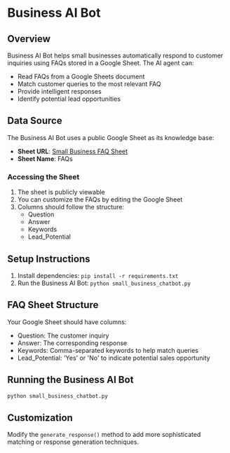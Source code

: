 # Business AI Bot

## Overview
Business AI Bot helps small businesses automatically respond to customer inquiries using FAQs stored in a Google Sheet. The AI agent can:
- Read FAQs from a Google Sheets document
- Match customer queries to the most relevant FAQ
- Provide intelligent responses
- Identify potential lead opportunities

## Data Source
The Business AI Bot uses a public Google Sheet as its knowledge base:
- **Sheet URL**: [Small Business FAQ Sheet](https://docs.google.com/spreadsheets/d/106defDbrpHum7-Yrdk9P_rnRwjm3LLRV3k4NAarloik/)
- **Sheet Name**: FAQs

### Accessing the Sheet
1. The sheet is publicly viewable
2. You can customize the FAQs by editing the Google Sheet
3. Columns should follow the structure:
   - Question
   - Answer
   - Keywords
   - Lead_Potential

## Setup Instructions
1. Install dependencies: `pip install -r requirements.txt`
2. Run the Business AI Bot: `python small_business_chatbot.py`

## FAQ Sheet Structure
Your Google Sheet should have columns:
- Question: The customer inquiry
- Answer: The corresponding response
- Keywords: Comma-separated keywords to help match queries
- Lead_Potential: 'Yes' or 'No' to indicate potential sales opportunity

## Running the Business AI Bot
```bash
python small_business_chatbot.py
```

## Customization
Modify the `generate_response()` method to add more sophisticated matching or response generation techniques.
